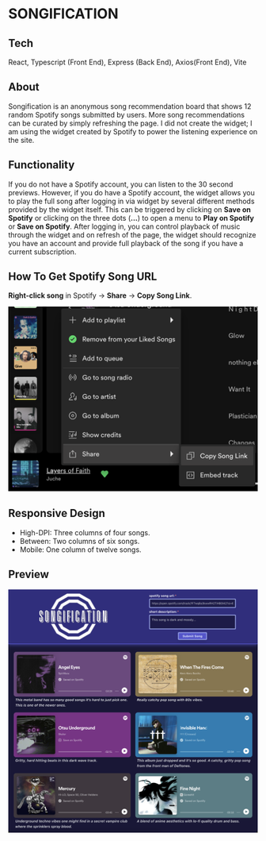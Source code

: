 # SONGIFICATION
## Tech
React, Typescript (Front End), Express (Back End), Axios(Front End), Vite
## About
Songification is an anonymous song recommendation board that shows 12 random Spotify songs submitted by users. More song recommendations can be curated by simply refreshing the page. I did not create the widget; I am using the widget created by Spotify to power the listening experience on the site.
## Functionality
If you do not have a Spotify account, you can listen to the 30 second previews. However, if you do have a Spotify account, the widget allows you to play the full song after logging in via widget by several different methods provided by the widget itself. This can be triggered by clicking on **Save on Spotify** or clicking on the three dots (**...**) to open a menu to **Play on Spotify** or **Save on Spotify**. After logging in, you can control playback of music through the widget and on refresh of the page, the widget should recognize you have an account and provide full playback of the song if you have a current subscription.
## How To Get Spotify Song URL
**Right-click song** in Spotify -> **Share** -> **Copy Song Link**.

<img src="./client/public/howto.png" alt="drawing" width="600"/>

## Responsive Design
- High-DPI: Three columns of four songs.
- Between: Two columns of six songs.
- Mobile: One column of twelve songs.


## Preview
<img src="./client/public/preview.png" alt="drawing" width="600"/>